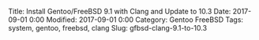 Title: Install Gentoo/FreeBSD 9.1 with Clang and Update to 10.3
Date: 2017-09-01 0:00
Modified: 2017-09-01 0:00
Category: Gentoo FreeBSD
Tags: system, gentoo, freebsd, clang
Slug: gfbsd-clang-9.1-to-10.3


